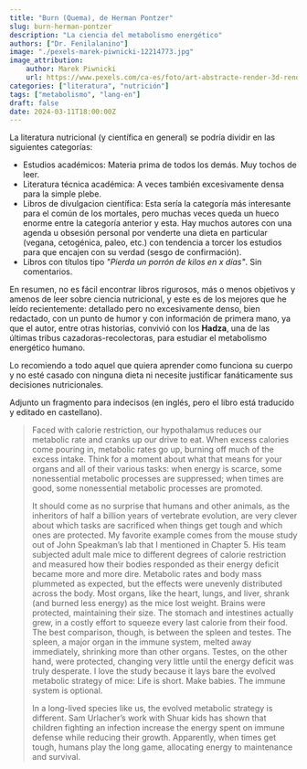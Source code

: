 ```yaml
---
title: "Burn (Quema), de Herman Pontzer"
slug: burn-herman-pontzer
description: "La ciencia del metabolismo energético"
authors: ["Dr. Fenilalanino"]
image: "./pexels-marek-piwnicki-12214773.jpg"
image_attribution:
    author: Marek Piwnicki
    url: https://www.pexels.com/ca-es/foto/art-abstracte-render-3d-render-12214773/
categories: ["literatura", "nutrición"]
tags: ["metabolismo", "lang-en"]
draft: false
date: 2024-03-11T18:00:00Z
---
```


La literatura nutricional (y científica en general) se podría dividir en las siguientes categorías: 

- Estudios académicos: Materia prima de todos los demás. Muy tochos de leer.
- Literatura técnica académica: A veces también excesivamente densa para la simple plebe.
- Libros de divulgacion científica: Esta sería la categoría más interesante para el común de los mortales, pero muchas veces queda un hueco enorme entre la categoría anterior y esta. Hay muchos autores con una agenda u obsesión personal por venderte una dieta en particular (vegana, cetogénica, paleo, etc.) con tendencia a torcer los estudios para que encajen con su verdad (sesgo de confirmación).
- Libros con títulos tipo *"Pierda un porrón de kilos en x días"*. Sin comentarios.

En resumen, no es fácil encontrar libros rigurosos, más o menos objetivos y amenos de leer sobre ciencia nutricional, y este es de los mejores que he leído recientemente: detallado pero no excesivamente denso, bien redactado, con un punto de humor y con información de primera mano, ya que el autor, entre otras historias, convivió con los **Hadza**, una de las últimas tribus cazadoras-recolectoras, para estudiar el metabolismo energético humano.

Lo recomiendo a todo aquel que quiera aprender como funciona su cuerpo y no esté casado con ninguna dieta ni necesite justificar fanáticamente sus decisiones nutricionales.

Adjunto un fragmento para indecisos (en inglés, pero el libro está traducido y editado en castellano).

> Faced with calorie restriction, our hypothalamus reduces our metabolic rate and cranks up our drive to eat. When excess calories come pouring in, metabolic rates go up, burning off much of the excess intake. Think for a moment about what that means for your organs and all of their various tasks: when energy is scarce, some nonessential metabolic processes are suppressed; when times are good, some nonessential metabolic processes are promoted.<p/>
It should come as no surprise that humans and other animals, as the inheritors of half a billion years of vertebrate evolution, are very clever about which tasks are sacrificed when things get tough and which ones are protected. My favorite example comes from the mouse study out of John Speakman’s lab that I mentioned in Chapter 5. His team subjected adult male mice to different degrees of calorie restriction and measured how their bodies responded as their energy deficit became more and more dire. Metabolic rates and body mass plummeted as expected, but the effects were unevenly distributed across the body. Most organs, like the heart, lungs, and liver, shrank (and burned less energy) as the mice lost weight. Brains were protected, maintaining their size. The stomach and intestines actually grew, in a costly effort to squeeze every last calorie from their food. The best comparison, though, is between the spleen and testes. The spleen, a major organ in the immune system, melted away immediately, shrinking more than other organs. Testes, on the other hand, were protected, changing very little until the energy deficit was truly desperate. I love the study because it lays bare the evolved metabolic strategy of mice: Life is short. Make babies. The immune system is optional.<p/>
In a long-lived species like us, the evolved metabolic strategy is different. Sam Urlacher’s work with Shuar kids has shown that children fighting an infection increase the energy spent on immune defense while reducing their growth. Apparently, when times get tough, humans play the long game, allocating energy to maintenance and survival.
